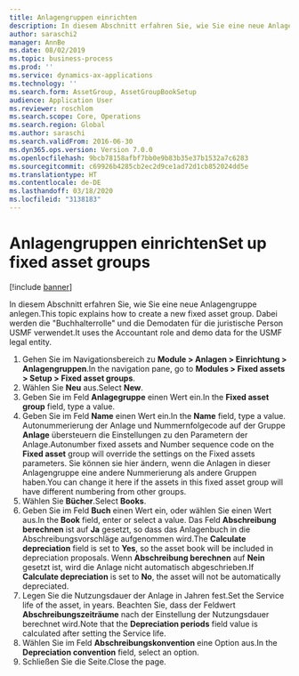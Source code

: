 ```yaml
---
title: Anlagengruppen einrichten
description: In diesem Abschnitt erfahren Sie, wie Sie eine neue Anlagengruppe anlegen.
author: saraschi2
manager: AnnBe
ms.date: 08/02/2019
ms.topic: business-process
ms.prod: ''
ms.service: dynamics-ax-applications
ms.technology: ''
ms.search.form: AssetGroup, AssetGroupBookSetup
audience: Application User
ms.reviewer: roschlom
ms.search.scope: Core, Operations
ms.search.region: Global
ms.author: saraschi
ms.search.validFrom: 2016-06-30
ms.dyn365.ops.version: Version 7.0.0
ms.openlocfilehash: 9bcb78158afbf7bb0e9b83b35e37b1532a7c6283
ms.sourcegitcommit: c69926b4285cb2ec2d9ce1ad72d1cb852024dd5e
ms.translationtype: HT
ms.contentlocale: de-DE
ms.lasthandoff: 03/18/2020
ms.locfileid: "3138183"
---
```

# <a name="set-up-fixed-asset-groups"></a><span data-ttu-id="0ee23-103">Anlagengruppen einrichten</span><span class="sxs-lookup"><span data-stu-id="0ee23-103">Set up fixed asset groups</span></span>

[!include [banner](../../includes/banner.md)]

<span data-ttu-id="0ee23-104">In diesem Abschnitt erfahren Sie, wie Sie eine neue Anlagengruppe anlegen.</span><span class="sxs-lookup"><span data-stu-id="0ee23-104">This topic explains how to create a new fixed asset group.</span></span> <span data-ttu-id="0ee23-105">Dabei werden die "Buchhalterrolle" und die Demodaten für die juristische Person USMF verwendet.</span><span class="sxs-lookup"><span data-stu-id="0ee23-105">It uses the Accountant role and demo data for the USMF legal entity.</span></span>

1. <span data-ttu-id="0ee23-106">Gehen Sie im Navigationsbereich zu **Module > Anlagen > Einrichtung > Anlagengruppen**.</span><span class="sxs-lookup"><span data-stu-id="0ee23-106">In the navigation pane, go to **Modules > Fixed assets > Setup > Fixed asset groups**.</span></span>
2. <span data-ttu-id="0ee23-107">Wählen Sie **Neu** aus.</span><span class="sxs-lookup"><span data-stu-id="0ee23-107">Select **New**.</span></span>
3. <span data-ttu-id="0ee23-108">Geben Sie im Feld **Anlagegruppe** einen Wert ein.</span><span class="sxs-lookup"><span data-stu-id="0ee23-108">In the **Fixed asset group** field, type a value.</span></span>
4. <span data-ttu-id="0ee23-109">Geben Sie im Feld **Name** einen Wert ein.</span><span class="sxs-lookup"><span data-stu-id="0ee23-109">In the **Name** field, type a value.</span></span> <span data-ttu-id="0ee23-110">Autonummerierung der Anlage und Nummernfolgecode auf der Gruppe **Anlage** übersteuern die Einstellungen zu den Parametern der Anlage.</span><span class="sxs-lookup"><span data-stu-id="0ee23-110">Autonumber fixed assets and Number sequence code on the **Fixed asset** group will override the settings on the Fixed assets parameters.</span></span> <span data-ttu-id="0ee23-111">Sie können sie hier ändern, wenn die Anlagen in dieser Anlagengruppe eine andere Nummerierung als andere Gruppen haben.</span><span class="sxs-lookup"><span data-stu-id="0ee23-111">You can change it here if the assets in this fixed asset group will have different numbering from other groups.</span></span>  
5. <span data-ttu-id="0ee23-112">Wählen Sie **Bücher**.</span><span class="sxs-lookup"><span data-stu-id="0ee23-112">Select **Books**.</span></span>
6. <span data-ttu-id="0ee23-113">Geben Sie im Feld **Buch** einen Wert ein, oder wählen Sie einen Wert aus.</span><span class="sxs-lookup"><span data-stu-id="0ee23-113">In the **Book** field, enter or select a value.</span></span> <span data-ttu-id="0ee23-114">Das Feld **Abschreibung berechnen** ist auf **Ja** gesetzt, so dass das Anlagenbuch in die Abschreibungsvorschläge aufgenommen wird.</span><span class="sxs-lookup"><span data-stu-id="0ee23-114">The **Calculate depreciation** field is set to **Yes**, so the asset book will be included in depreciation proposals.</span></span> <span data-ttu-id="0ee23-115">Wenn **Abschreibung berechnen** auf **Nein** gesetzt ist, wird die Anlage nicht automatisch abgeschrieben.</span><span class="sxs-lookup"><span data-stu-id="0ee23-115">If **Calculate depreciation** is set to **No**, the asset will not be automatically depreciated.</span></span>  
7. <span data-ttu-id="0ee23-116">Legen Sie die Nutzungsdauer der Anlage in Jahren fest.</span><span class="sxs-lookup"><span data-stu-id="0ee23-116">Set the Service life of the asset, in years.</span></span> <span data-ttu-id="0ee23-117">Beachten Sie, dass der Feldwert **Abschreibungszeiträume** nach der Einstellung der Nutzungsdauer berechnet wird.</span><span class="sxs-lookup"><span data-stu-id="0ee23-117">Note that the **Depreciation periods** field value is calculated after setting the Service life.</span></span>  
8. <span data-ttu-id="0ee23-118">Wählen Sie im Feld **Abschreibungskonvention** eine Option aus.</span><span class="sxs-lookup"><span data-stu-id="0ee23-118">In the **Depreciation convention** field, select an option.</span></span>
9. <span data-ttu-id="0ee23-119">Schließen Sie die Seite.</span><span class="sxs-lookup"><span data-stu-id="0ee23-119">Close the page.</span></span>


